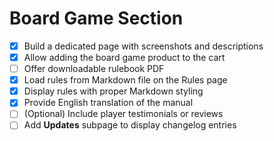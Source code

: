 # Board Game Section

- [x] Build a dedicated page with screenshots and descriptions
- [x] Allow adding the board game product to the cart
- [ ] Offer downloadable rulebook PDF
- [x] Load rules from Markdown file on the Rules page
- [x] Display rules with proper Markdown styling
- [x] Provide English translation of the manual
- [ ] (Optional) Include player testimonials or reviews
- [ ] Add **Updates** subpage to display changelog entries
